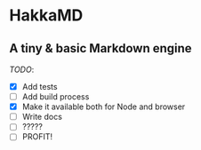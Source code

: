 # HakkaMD

## A tiny & basic Markdown engine

*TODO*:

- [x] Add tests
- [ ] Add build process
- [x] Make it available both for Node and browser
- [ ] Write docs
- [ ] ?????
- [ ] PROFIT!
